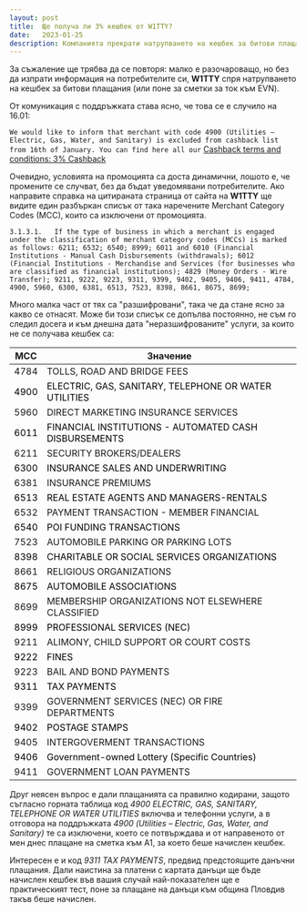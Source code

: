 ```yaml
---
layout: post
title:  Ще получа ли 3% кешбек от W1TTY?
date:   2023-01-25
description: Компанията прекрати натрупването на кешбек за битови плащания? Най-добре пробвайте за конкретен вид плащане и доставчик.
---
```

За съжаление ще трябва да се повторя: малко е разочароващо, но без да изпрати информация на потребителите си, **W1TTY** спря натрупването на кешбек за битови плащания (или поне за сметки за ток към EVN).

От комуникация с поддръжката става ясно, че това се е случило на 16.01:

`We would like to inform that merchant with code 4900 (Utilities – Electric, Gas, Water, and Sanitary) is excluded from cashback list from 16th of January. You can find here all our` [Cashback terms and conditions: 3% Cashback](https://legal.w1tty.com/promo/cashback)

Очевидно, условията на промоцията са доста динамични, лошото е, че промените се случват, без да бъдат уведомявани потребителите. Ако направите справка на цитираната страница от сайта на **W1TTY** ще видите един разбъркан списък от така наречените Merchant Category Codes (MCC), които са изключени от промоцията. 

`3.1.3.1.	If the type of business in which a merchant is engaged under the classification of merchant category codes (MCCs) is marked as follows: 6211; 6532; 6540; 8999; 6011 and 6010 (Financial Institutions - Manual Cash Disbursements (withdrawals); 6012 (Financial Institutions - Merchandise and Services (for businesses who are classified as financial institutions); 4829 (Money Orders - Wire Transfer); 9211, 9222, 9223, 9311, 9399, 9402, 9405, 9406, 9411, 4784, 4900, 5960, 6300, 6381, 6513, 7523, 8398, 8661, 8675, 8699;`

Много малка част от тях са "разшифровани", така че да стане ясно за какво се отнасят. Може би този списък се допълва постоянно, не съм го следил досега и към днешна дата "неразшифрованите" услуги, за които не се получава кешбек са:

| MCC | Значение |
|-----|----------|
| 4784 | TOLLS, ROAD AND BRIDGE FEES |
| <font color="black">4900 | <font color="black">ELECTRIC, GAS, SANITARY, TELEPHONE OR WATER UTILITIES</font> |
|5960| DIRECT MARKETING INSURANCE SERVICES
|<font color="black">6011| <font color="black">FINANCIAL INSTITUTIONS - AUTOMATED CASH DISBURSEMENTS</font>
|6211| SECURITY BROKERS/DEALERS 
|<font color="black">6300| <font color="black">INSURANCE SALES AND UNDERWRITING</font>
|6381| INSURANCE PREMIUMS 
|<font color="black">6513| <font color="black">REAL ESTATE AGENTS AND MANAGERS-RENTALS</font>
|6532| PAYMENT TRANSACTION - MEMBER FINANCIAL
|<font color="black">6540| <font color="black">POI FUNDING TRANSACTIONS</font>
|7523| AUTOMOBILE PARKING OR PARKING LOTS
|<font color="black">8398| <font color="black">CHARITABLE OR SOCIAL SERVICES ORGANIZATIONS</font>
|8661| RELIGIOUS ORGANIZATIONS
|<font color="black">8675| <font color="black">AUTOMOBILE ASSOCIATIONS</font>
|8699| MEMBERSHIP ORGANIZATIONS NOT ELSEWHERE CLASSIFIED
|<font color="black">8999| <font color="black">PROFESSIONAL SERVICES (NEC)</font>
|9211| ALIMONY, CHILD SUPPORT OR COURT COSTS
|<font color="black">9222| <font color="black">FINES</font>
|9223| BAIL AND BOND PAYMENTS
|<font color="black">9311| <font color="black">TAX PAYMENTS</font>
|9399| GOVERNMENT SERVICES (NEC) OR FIRE DEPARTMENTS
|<font color="black">9402| <font color="black">POSTAGE STAMPS</font>
|9405| INTERGOVERMENT TRANSACTIONS
|<font color="black">9406| <font color="black">Government-owned Lottery (Specific Countries)</font>
|9411| GOVERNMENT LOAN PAYMENTS

Друг неясен въпрос е дали плащанията са правилно кодирани, защото съгласно горната таблица код *4900 ELECTRIC, GAS, SANITARY, TELEPHONE OR WATER UTILITIES* включва и телефонни услуги, а в отговора на поддръжката *4900 (Utilities – Electric, Gas, Water, and Sanitary)* те са изключени, което се потвърждава и от направеното от мен днес плащане на сметка към А1, за което беше начислен кешбек.

Интересен е и код *9311 TAX PAYMENTS*, предвид предстоящите данъчни плащания. Дали наистина за платени с картата данъци ще бъде начислен кешбек във вашия случай най-показателен ще е практическият тест, поне за плащане на данъци към община Пловдив такъв беше начислен.
